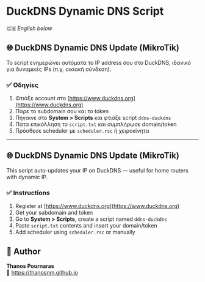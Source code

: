 # DuckDNS Dynamic DNS Script

🇬🇧 *English below*

## 🌐 DuckDNS Dynamic DNS Update (MikroTik)

Το script ενημερώνει αυτόματα το IP address σου στο DuckDNS, ιδανικό για δυναμικές IPs (π.χ. οικιακή σύνδεση).

### ✅ Οδηγίες

1. Φτιάξε account στο [https://www.duckdns.org](https://www.duckdns.org)
2. Πάρε το subdomain σου και το token
3. Πήγαινε στο **System > Scripts** και φτιάξε script `ddns-duckdns`
4. Πάτα επικόλληση το `script.txt` και συμπλήρωσε domain/token
5. Πρόσθεσε scheduler με `scheduler.rsc` ή χειροκίνητα

---

## 🌐 DuckDNS Dynamic DNS Update (MikroTik)

This script auto-updates your IP on DuckDNS — useful for home routers with dynamic IP.

### ✅ Instructions

1. Register at [https://www.duckdns.org](https://www.duckdns.org)
2. Get your subdomain and token
3. Go to **System > Scripts**, create a script named `ddns-duckdns`
4. Paste `script.txt` contents and insert your domain/token
5. Add scheduler using `scheduler.rsc` or manually

## 👤 Author

**Thanos Pournaras**  
🔗 https://thanosnm.github.io
